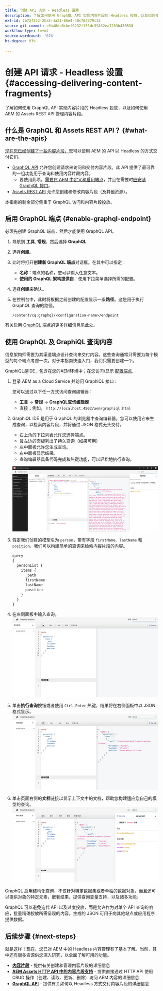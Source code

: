 ```yaml
---
title: 创建 API 请求 - Headless 设置
description: 了解如何使用 GraphQL API 实现内容片段的 Headless 投放，以及如何使用 AEM 的 Assets REST API 管理内容片段。
exl-id: 2b72f222-2ba5-4a21-86e4-40c763679c32
source-git-commit: c0b48db0cbef6232f153dc59432ea7289b430538
workflow-type: tm+mt
source-wordcount: '676'
ht-degree: 93%

---
```


# 创建 API 请求 - Headless 设置 {#accessing-delivering-content-fragments}

了解如何使用 GraphQL API 实现内容片段的 Headless 投放，以及如何使用 AEM 的 Assets REST API 管理内容片段。

## 什么是 GraphQL 和 Assets REST API？ {#what-are-the-apis}

[现在您已经创建了一些内容片段，](create-content-fragment.md)您可以使用 AEM 的 API 以 Headless 的方式交付它们。

* [GraphQL API](/help/headless/graphql-api/content-fragments.md) 允许您创建请求来访问和交付内容片段。此 API 提供了最可靠的一组功能用于查询和使用内容片段内容。
   * 要使用此项，[需要在 AEM 中定义和启用端点](/help/headless/graphql-api/graphql-endpoint.md)，并且在需要时[应安装 GraphiQL 接口](/help/headless/graphql-api/graphiql-ide.md)。
* [Assets REST API](/help/assets/content-fragments/assets-api-content-fragments.md) 允许您创建和修改内容片段（及其他资源）。

本指南的剩余部分侧重于 GraphQL 访问和内容片段投放。

## 启用 GraphQL 端点 {#enable-graphql-endpoint}

必须先创建 GraphQL 端点，然后才能使用 GraphQL API。

1. 导航到 **工具**, **常规**，然后选择 **GraphQL**.
1. 选择&#x200B;**创建**。
1. 此时将打开&#x200B;**创建新 GraphQL 端点**&#x200B;对话框。在其中可以指定：
   * **名称**：端点的名称，您可以输入任意文本。
   * **使用的 GraphQL 架构提供自**：使用下拉菜单选择所需的配置。
1. 选择&#x200B;**创建**&#x200B;来确认。
1. 在控制台中，此时将根据之前创建的配置显示一条&#x200B;**路径**。这是用于执行 GraphQL 查询的路径。

   ```
   /content/cq:graphql/<configuration-name>/endpoint
   ```

有关启用 [GraphQL 端点的更多详细信息见此处](/help/headless/graphql-api/graphql-endpoint.md)。

## 使用 GraphQL 及 GraphiQL 查询内容

信息架构师需要为其渠道端点设计查询来交付内容。这些查询通常只需要为每个模型的每个端点考虑一次。对于本指南快速入门，我们只需要创建一个。

GraphiQL是IDE，包含在您的AEM环境中；在您访问/显示 [配置端点](#enable-graphql-endpoint).

1. 登录 AEM as a Cloud Service 并访问 GraphiQL 接口：

   您可以通过以下任一方式访问查询编辑器：

   * **工具** -> **常规** -> **GraphQL查询编辑器**
   * 直接；例如， `http://localhost:4502/aem/graphiql.html`

1. GraphiQL IDE 是用于 GraphQL 的浏览器中查询编辑器。您可以使用它来生成查询，以检索内容片段，并将通过 JSON 格式无头交付。
   * 右上角的下拉列表允许您选择端点。
   * 最左边的面板列出了持久查询（如果可用）
   * 左中面板允许您生成查询。
   * 右中面板显示结果。
   * 查询编辑器具备代码完成和热键功能，可以轻松地执行查询。

   ![GraphiQL 编辑器](../assets/graphiql.png)

1. 假定我们创建的模型名为 `person`，带有字段 `firstName`、`lastName` 和 `position`，我们可以构建简单的查询来检索内容片段的内容。

   ```text
   query 
   {
     personList {
       items {
         _path
         firstName
         lastName
         position
       }
     }
   }
   ```

1. 在左侧面板中输入查询。
   ![GraphiQL 查询](../assets/graphiql-query.png)

1. 单击&#x200B;**执行查询**&#x200B;按钮或者使用 `Ctrl-Enter` 热键，结果将在右侧面板中以 JSON 格式显示。
   ![GraphiQL 结果](../assets/graphiql-results.png)

1. 单击页面右侧的&#x200B;**文档**链接以显示上下文中的文档，帮助您构建适应您自己的模型的查询。
   ![GraphiQL 文档](../assets/graphiql-documentation.png)

GraphQL 启用结构化查询，不仅针对特定数据集或者单独的数据对象，而且还可以提供对象的特定元素，嵌套结果，提供查询变量支持，以及诸多功能。

GraphQL 可以避免迭代 API 以及过度投放，而是允许作为对单个 API 查询的响应，批量精确投放所需呈现的内容。生成的 JSON 可用于向其他站点或应用程序提供数据。

## 后续步骤 {#next-steps}

就是这样！现在，您已对 AEM 中的 Headless 内容管理有了基本了解。当然，其中还有很多资源供您深入研究，以全面了解可用的功能。

* **[内容片段](/help/sites-cloud/administering/content-fragments/content-fragments.md)** - 提供有关创建和管理内容片段的详细信息
* **[AEM Assets HTTP API 中的内容片段支持](/help/assets/content-fragments/assets-api-content-fragments.md)** - 提供直接通过 HTTP API 使用 CRUD 操作（创建、读取、更新、删除）访问 AEM 内容的详细信息
* **[GraphQL API](/help/headless/graphql-api/content-fragments.md)** - 提供有关如何以 Headless 方式交付内容片段的详细信息
